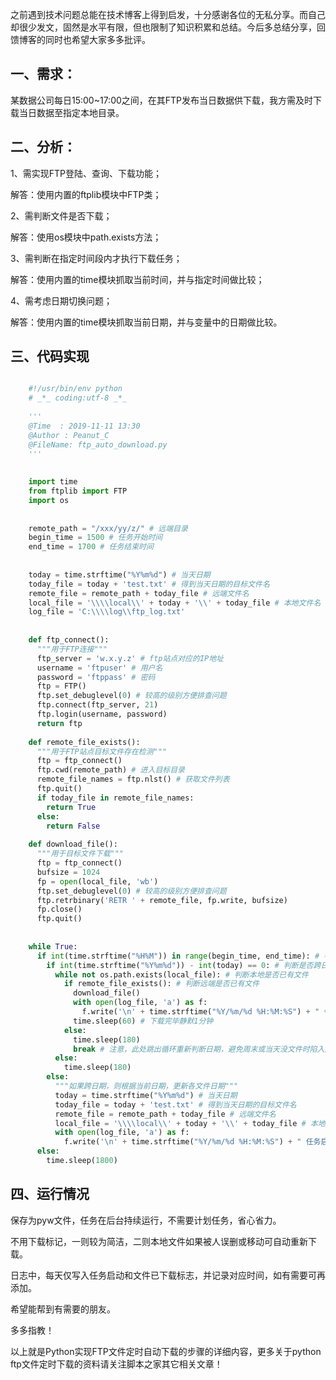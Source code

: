 之前遇到技术问题总能在技术博客上得到启发，十分感谢各位的无私分享。而自己却很少发文，固然是水平有限，但也限制了知识积累和总结。今后多总结分享，回馈博客的同时也希望大家多多批评。

##  一、需求：

某数据公司每日15:00~17:00之间，在其FTP发布当日数据供下载，我方需及时下载当日数据至指定本地目录。

##  二、分析：

1、需实现FTP登陆、查询、下载功能；

解答：使用内置的ftplib模块中FTP类；

2、需判断文件是否下载；

解答：使用os模块中path.exists方法；

3、需判断在指定时间段内才执行下载任务；

解答：使用内置的time模块抓取当前时间，并与指定时间做比较；

4、需考虑日期切换问题；

解答：使用内置的time模块抓取当前日期，并与变量中的日期做比较。

##  三、代码实现

```python

    #!/usr/bin/env python
    # _*_ coding:utf-8 _*_
    
    '''
    @Time  : 2019-11-11 13:30
    @Author : Peanut_C
    @FileName: ftp_auto_download.py
    '''
    
    
    import time
    from ftplib import FTP
    import os
    
    
    remote_path = "/xxx/yy/z/" # 远端目录
    begin_time = 1500 # 任务开始时间
    end_time = 1700 # 任务结束时间
    
    
    today = time.strftime("%Y%m%d") # 当天日期
    today_file = today + 'test.txt' # 得到当天日期的目标文件名
    remote_file = remote_path + today_file # 远端文件名
    local_file = '\\\\local\\' + today + '\\' + today_file # 本地文件名
    log_file = 'C:\\\\log\\ftp_log.txt'
    
    
    def ftp_connect():
      """用于FTP连接"""
      ftp_server = 'w.x.y.z' # ftp站点对应的IP地址
      username = 'ftpuser' # 用户名
      password = 'ftppass' # 密码
      ftp = FTP()
      ftp.set_debuglevel(0) # 较高的级别方便排查问题
      ftp.connect(ftp_server, 21)
      ftp.login(username, password)
      return ftp
    
    def remote_file_exists():
      """用于FTP站点目标文件存在检测"""
      ftp = ftp_connect()
      ftp.cwd(remote_path) # 进入目标目录
      remote_file_names = ftp.nlst() # 获取文件列表
      ftp.quit()
      if today_file in remote_file_names:
        return True
      else:
        return False
    
    def download_file():
      """用于目标文件下载"""
      ftp = ftp_connect()
      bufsize = 1024
      fp = open(local_file, 'wb')
      ftp.set_debuglevel(0) # 较高的级别方便排查问题
      ftp.retrbinary('RETR ' + remote_file, fp.write, bufsize)
      fp.close()
      ftp.quit()
    
    
    while True:
      if int(time.strftime("%H%M")) in range(begin_time, end_time): # 判断是否在执行时间范围
        if int(time.strftime("%Y%m%d")) - int(today) == 0: # 判断是否跨日期
          while not os.path.exists(local_file): # 判断本地是否已有文件
            if remote_file_exists(): # 判断远端是否已有文件
              download_file()
              with open(log_file, 'a') as f:
                f.write('\n' + time.strftime("%Y/%m/%d %H:%M:%S") + " 今日文件已下载！")
              time.sleep(60) # 下载完毕静默1分钟
            else:
              time.sleep(180)
              break # 注意，此处跳出循环重新判断日期，避免周末或当天没文件时陷入内层循环
          else:
            time.sleep(180)
        else:
          """如果跨日期，则根据当前日期，更新各文件日期"""
          today = time.strftime("%Y%m%d") # 当天日期
          today_file = today + 'test.txt' # 得到当天日期的目标文件名
          remote_file = remote_path + today_file # 远端文件名
          local_file = '\\\\local\\' + today + '\\' + today_file # 本地文件名
          with open(log_file, 'a') as f:
            f.write('\n' + time.strftime("%Y/%m/%d %H:%M:%S") + " 任务启动, 文件日期已更新。")
      else:
        time.sleep(1800)
```

##  四、运行情况

保存为pyw文件，任务在后台持续运行，不需要计划任务，省心省力。

不用下载标记，一则较为简洁，二则本地文件如果被人误删或移动可自动重新下载。

日志中，每天仅写入任务启动和文件已下载标志，并记录对应时间，如有需要可再添加。

希望能帮到有需要的朋友。

多多指教！

以上就是Python实现FTP文件定时自动下载的步骤的详细内容，更多关于python ftp文件定时下载的资料请关注脚本之家其它相关文章！


